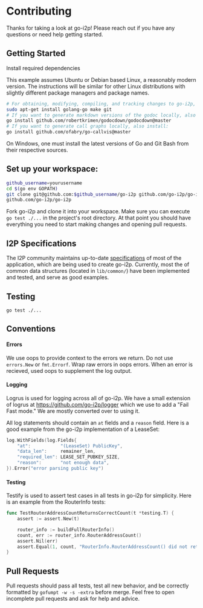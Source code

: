 # Contributing

Thanks for taking a look at go-i2p!  Please reach out if you have any questions or need help getting started.

## Getting Started

Install required dependencies

This example assumes Ubuntu or Debian based Linux, a reasonably modern version.
The instructions will be similar for other Linux distributions with slightly different package managers and package names.

```sh
# For obtaining, modifying, compiling, and tracking changes to go-i2p, install:
sudo apt-get install golang-go make git
# If you want to generate markdown versions of the godoc locally, also install:
go install github.com/robertkrimen/godocdown/godocdown@master
# If you want to generate call graphs locally, also install:
go install github.com/ofabry/go-callvis@master
```

On Windows, one must install the latest versions of Go and Git Bash from their respective sources.

## Set up your workspace:

```sh
github_username=yourusername
cd $(go env GOPATH)
git clone git@github.com:$github_username/go-i2p github.com/go-i2p/go-i2p
github.com/go-i2p/go-i2p
```

Fork go-i2p and clone it into your workspace.  Make sure you can execute `go test ./...` in the project's root directory.  At that point you should have everything you need to start making changes and opening pull requests.

## I2P Specifications

The I2P community maintains up-to-date [specifications](https://geti2p.net/spec) of most of the application, which are being used to create go-i2p.  Currently, most the of common data structures (located in `lib/common/`) have been implemented and tested, and serve as good examples.

## Testing

`go test ./...`

## Conventions

#### Errors

We use oops to provide context to the errors we return. Do not use `errors.New` or `fmt.Errorf`. Wrap raw errors in oops errors. When an error is recieved, used oops to supplement the log output.

#### Logging

Logrus is used for logging across all of go-i2p. We have a small extension of logrus at https://github.com/go-i2p/logger which we use to add a "Fail Fast mode." We are mostly converted over to using it. 

All log statements should contain an `at` fields and a `reason` field.  Here is a good example from the go-i2p implementation of a LeaseSet:

```go
log.WithFields(log.Fields{
	"at":           "(LeaseSet) PublicKey",
	"data_len":     remainer_len,
	"required_len": LEASE_SET_PUBKEY_SIZE,
	"reason":       "not enough data",
}).Error("error parsing public key")
```

#### Testing

Testify is used to assert test cases in all tests in go-i2p for simplicity.  Here is an example from the RouterInfo tests:

```go
func TestRouterAddressCountReturnsCorrectCount(t *testing.T) {
	assert := assert.New(t)

	router_info := buildFullRouterInfo()
	count, err := router_info.RouterAddressCount()
	assert.Nil(err)
	assert.Equal(1, count, "RouterInfo.RouterAddressCount() did not return correct count")
}
```

## Pull Requests

Pull requests should pass all tests, test all new behavior, and be correctly formatted by `gofumpt -w -s -extra` before merge.  Feel free to open incomplete pull requests and ask for help and advice.